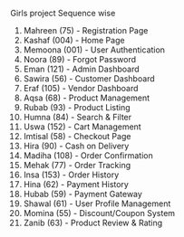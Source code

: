 Girls project 
Sequence wise 

1. Mahreen (75) - Registration Page
2. Kashaf (004) - Home Page
3. Memoona (001) - User Authentication
4. Noora (89) - Forgot Password
5. Eman (121) - Admin Dashboard
6. Sawira (56) - Customer Dashboard
7. Eraf (105) - Vendor Dashboard
8. Aqsa (68) - Product Management
9. Rubab (93) - Product Listing
10. Humna (84) - Search & Filter
11. Uswa (152) - Cart Management
12. Imtisal (58) - Checkout Page
13. Hira (90) - Cash on Delivery
14. Madiha (108) - Order Confirmation
15. Mehak (77) - Order Tracking
16. Insa (153) - Order History
17. Hina (62) - Payment History
18. Hubab (59) - Payment Gateway
19. Shawal (61) - User Profile Management
20. Momina (55) - Discount/Coupon System
21. Zanib (63) - Product Review & Rating

